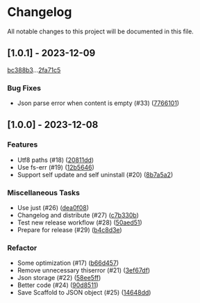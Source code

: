 # Changelog

All notable changes to this project will be documented in this file.

## [1.0.1] - 2023-12-09

[bc388b3](bc388b3b1ec1ed60a7597237343c37ff3f57e59c)...[2fa71c5](2fa71c5b4b12bbf0cfd2cd0a59e58847e1b62c70)

### Bug Fixes

- Json parse error when content is empty (#33) ([7766101](776610166f2d05333dcd28428e2f6a1e037f2b3e))

## [1.0.0] - 2023-12-08

### Features

- Utf8 paths (#18) ([20811dd](20811dd8ee805057d752e75e9bb4b65ff2dfd016))
- Use fs-err (#19) ([12b5646](12b564642716c931bf008fa71703a438765a20fd))
- Support self update and self uninstall (#20) ([8b7a5a2](8b7a5a25bcc7c622552cdcfe6fa8bf23e0820b07))

### Miscellaneous Tasks

- Use just (#26) ([dea0f08](dea0f08081ce3328247293b9b9b0e3f494f517ce))
- Changelog and distribute (#27) ([c7b330b](c7b330b9582077f4d57a904ac60aff5ba2708de2))
- Test new release workflow (#28) ([50aed51](50aed5127e7d11371bf89f567690276da1a0e118))
- Prepare for release (#29) ([b4c8d3e](b4c8d3e34e17fbd98ca386e12d0d430cbde7cd11))

### Refactor

- Some optimization (#17) ([b66d457](b66d457e1ec43ab28be6f5349823ad8bd3df8117))
- Remove unnecessary thiserror (#21) ([3ef67df](3ef67df8d0801acb366586a99fefcba3222c76da))
- Json storage (#22) ([58ee5ff](58ee5ffd980e1f8d20baceacfce5bde83a7a87f2))
- Better code (#24) ([90d8511](90d8511a6ee8d8a1cf41e1e24a21bb76876c0e5e))
- Save Scaffold to JSON object (#25) ([14648dd](14648dd5426bc6a2ec1cb3dc5d63b9070166db42))

<!-- generated by git-cliff -->
